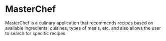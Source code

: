 # MasterChef
 MasterChef is a culinary application that recommends recipes based on available ingredients, cuisines, types of meals, etc. and also allows the user to search for specific recipes
